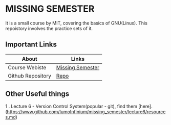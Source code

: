 # MISSING SEMESTER

It is a small course by MIT, covering the basics of GNU(Linux).
This repoistory involves the practice sets of it.

## Important Links

| About      | Links |
| ----------- | ----------- |
| Course Webiste      | [Missing Semester](https://www.missing.csail.mit.edu/2020)       |
| Github Repository   | [Repo](https://github.com/missing-semester/missing-semester)        |

## Other Useful things

1 . Lecture 6 - Version Control System(popular - git), find them [here].(https://www.github.com/IumoInfinium/missing_semester/lecture6/resources.md)

